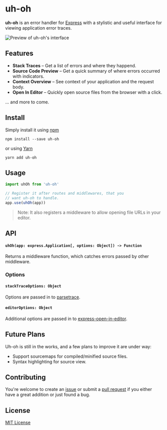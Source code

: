 #  uh-oh

**uh-oh** is an error handler for [Express](https://expressjs.com/) with a stylistic and useful interface for viewing application error traces.

![Preview of uh-oh's interface](https://user-images.githubusercontent.com/995050/28497800-8bc822d8-6f8f-11e7-9e34-3d67aa2163db.png)

## Features

- **Stack Traces** – Get a list of errors and where they happend.
- **Source Code Preview** – Get a quick summary of where errors occurred with indicators.
- **Context Overview** – See context of your application and the request body.
- **Open In Editor** – Quickly open source files from the browser with a click.

... and more to come.

## Install

Simply install it using [npm](https://www.npmjs.com/)

```
npm install --save uh-oh
```

or using [Yarn](https://yarnpkg.com/)

```
yarn add uh-oh
```

## Usage

```js
import uhOh from 'uh-oh'

// Register it after routes and middlewares, that you
// want uh-oh to handle.
app.use(uhOh(app))
```

> Note: It also registers a middleware to allow opening file URLs in your editor.

## API

#### `uhOh(app: express.Application[, options: Object]) -> Function`

Returns a middleware function, which catches errors passed by other middleware.

### Options

#### `stackTraceOptions: Object`

Options are passed in to [parsetrace](https://github.com/floatdrop/node-parsetrace).

#### `editorOptions: Object`

Additional options are passed in to [express-open-in-editor](https://github.com/lahmatiy/express-open-in-editor).

## Future Plans

Uh-oh is still in the works, and a few plans to improve it are under way:

- Support sourcemaps for compiled/minified source files.
- Syntax highlighting for source view.

## Contributing

You're welcome to create an [issue](issues) or submit a [pull request](pulls) if you either have a great addition or just found a bug.

## License

[MIT License](LICENSE)

